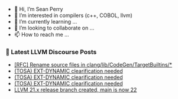 - 👋 Hi, I’m Sean Perry
- 👀 I’m interested in compilers (c++, COBOL, llvm)
- 🌱 I’m currently learning ...
- 💞️ I’m looking to collaborate on ...
- 📫 How to reach me ...

<!---
s66perry/s66perry is a ✨ special ✨ repository because its `README.md` (this file) appears on your GitHub profile.
You can click the Preview link to take a look at your changes.
--->
### 📕 Latest LLVM Discourse Posts

<!-- DISCOURSE-LLVM:START -->
- [[RFC] Rename source files in clang/lib/CodeGen/TargetBuiltins/*](https://discourse.llvm.org/t/rfc-rename-source-files-in-clang-lib-codegen-targetbuiltins/87462#post_6)
- [&lpar;TOSA&rpar; EXT-DYNAMIC clearification needed](https://discourse.llvm.org/t/tosa-ext-dynamic-clearification-needed/87478#post_4)
- [&lpar;TOSA&rpar; EXT-DYNAMIC clearification needed](https://discourse.llvm.org/t/tosa-ext-dynamic-clearification-needed/87478#post_3)
- [&lpar;TOSA&rpar; EXT-DYNAMIC clearification needed](https://discourse.llvm.org/t/tosa-ext-dynamic-clearification-needed/87478#post_2)
- [LLVM 21.x release branch created, main is now 22](https://discourse.llvm.org/t/llvm-21-x-release-branch-created-main-is-now-22/87374#post_2)
<!-- DISCOURSE-LLVM:END -->
